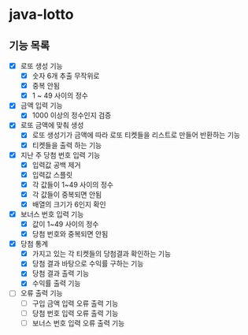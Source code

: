 # java-lotto
## 기능 목록
- [x] 로또 생성 기능
    - [x] 숫자 6개 추출 무작위로
    - [x] 중복 안됨
    - [x] 1 ~ 49 사이의 정수
- [x] 금액 입력 기능
    - [x] 1000 이상의 정수인지 검증
- [x] 로또 금액에 맞춰 생성
    - [x] 로또 생성기가 금액에 따라 로또 티켓들을 리스트로 만들어 반환하는 기능
    - [x] 티켓들을 출력 하는 기능
- [x] 지난 주 당첨 번호 입력 기능
    - [x] 입력값 공백 제거
    - [x] 입력값 스플릿
    - [x] 각 값들이 1~49 사이의 정수
    - [x] 각 값들이 중복되면 안됨
    - [x] 배열의 크기가 6인지 확인
- [x] 보너스 번호 입력 기능
    - [x] 값이 1~49 사이의 정수
    - [x] 당첨 번호와 중복되면 안됨
- [x] 당첨 통계
    - [x] 가지고 있는 각 티켓들의 당첨결과 확인하는 기능
    - [x] 당첨 결과 바탕으로 수익률 구하는 기능
    - [x] 당첨 결과 출력 기능
    - [x] 수익률 출력 기능
- [ ] 오류 출력 기능
    - [ ] 구입 금액 입력 오류 출력 기능
    - [ ] 당첨 번호 입력 오류 출력 기능
    - [ ] 보너스 번호 입력 오류 출력 기능
